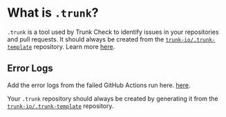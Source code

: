 # What is `.trunk`?

`.trunk` is a tool used by Trunk Check to identify issues in your repositories and pull requests. It should always be created from the [`trunk-io/.trunk-template`](https://github.com/trunk-io/.trunk-template) repository. Learn more [here][check-github-integration].

## Error Logs
Add the error logs from the failed GitHub Actions run here.
[here][check-github-integration].

Your `.trunk` repository should always be created by generating it from the
[`trunk-io/.trunk-template`](https://github.com/trunk-io/.trunk-template) repository.

[check-github-integration]: https://docs.trunk.io/docs/check-github-integration
